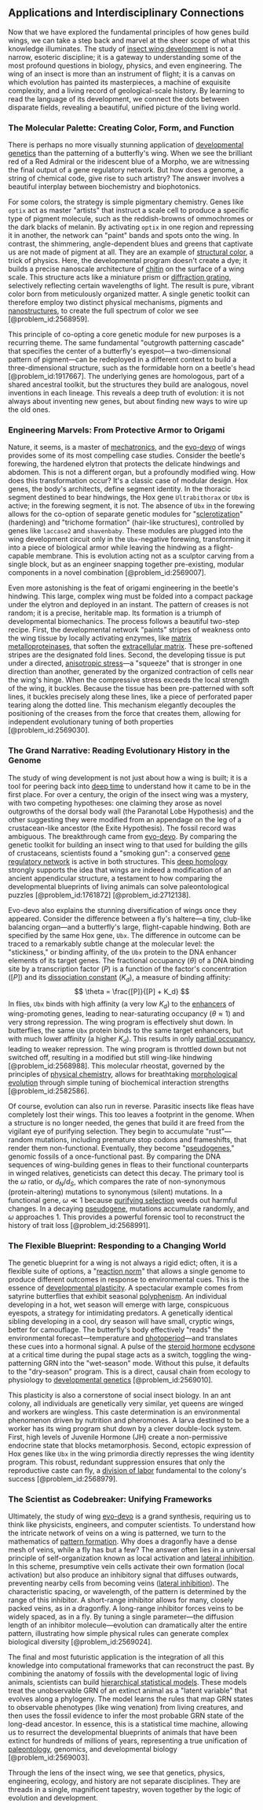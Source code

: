 ## Applications and Interdisciplinary Connections

Now that we have explored the fundamental principles of how genes build wings, we can take a step back and marvel at the sheer scope of what this knowledge illuminates. The study of [insect wing development](@article_id:169029) is not a narrow, esoteric discipline; it is a gateway to understanding some of the most profound questions in biology, physics, and even engineering. The wing of an insect is more than an instrument of flight; it is a canvas on which evolution has painted its masterpieces, a machine of exquisite complexity, and a living record of geological-scale history. By learning to read the language of its development, we connect the dots between disparate fields, revealing a beautiful, unified picture of the living world.

### The Molecular Palette: Creating Color, Form, and Function

There is perhaps no more visually stunning application of [developmental genetics](@article_id:262724) than the patterning of a butterfly's wing. When we see the brilliant red of a Red Admiral or the iridescent blue of a Morpho, we are witnessing the final output of a gene regulatory network. But how does a genome, a string of chemical code, give rise to such artistry? The answer involves a beautiful interplay between biochemistry and biophotonics.

For some colors, the strategy is simple pigmentary chemistry. Genes like `optix` act as master "artists" that instruct a scale cell to produce a specific type of pigment molecule, such as the reddish-browns of ommochromes or the dark blacks of melanin. By activating `optix` in one region and repressing it in another, the network can "paint" bands and spots onto the wing. In contrast, the shimmering, angle-dependent blues and greens that captivate us are not made of pigment at all. They are an example of [structural color](@article_id:137891), a trick of physics. Here, the developmental program doesn't create a dye; it builds a precise nanoscale architecture of [chitin](@article_id:175304) on the surface of a wing scale. This structure acts like a miniature prism or [diffraction grating](@article_id:177543), selectively reflecting certain wavelengths of light. The result is pure, vibrant color born from meticulously organized matter. A single genetic toolkit can therefore employ two distinct physical mechanisms, pigments and [nanostructures](@article_id:147663), to create the full spectrum of color we see [@problem_id:2568959].

This principle of co-opting a core genetic module for new purposes is a recurring theme. The same fundamental "outgrowth patterning cascade" that specifies the center of a butterfly's eyespot—a two-dimensional pattern of pigment—can be redeployed in a different context to build a three-dimensional structure, such as the formidable horn on a beetle's head [@problem_id:1917667]. The underlying genes are homologous, part of a shared ancestral toolkit, but the structures they build are analogous, novel inventions in each lineage. This reveals a deep truth of evolution: it is not always about inventing new genes, but about finding new ways to wire up the old ones.

### Engineering Marvels: From Protective Armor to Origami

Nature, it seems, is a master of [mechatronics](@article_id:271874), and the [evo-devo](@article_id:142290) of wings provides some of its most compelling case studies. Consider the beetle's forewing, the hardened elytron that protects the delicate hindwings and abdomen. This is not a different organ, but a profoundly modified wing. How does this transformation occur? It's a classic case of modular design. Hox genes, the body's architects, define segment identity. In the thoracic segment destined to bear hindwings, the Hox gene `Ultrabithorax` or `Ubx` is active; in the forewing segment, it is not. The absence of `Ubx` in the forewing allows for the co-option of separate genetic modules for "[sclerotization](@article_id:176989)" (hardening) and "trichome formation" (hair-like structures), controlled by genes like `laccase2` and `shavenbaby`. These modules are plugged into the wing development circuit only in the `Ubx`-negative forewing, transforming it into a piece of biological armor while leaving the hindwing as a flight-capable membrane. This is evolution acting not as a sculptor carving from a single block, but as an engineer snapping together pre-existing, modular components in a novel combination [@problem_id:2569007].

Even more astonishing is the feat of origami engineering in the beetle's hindwing. This large, complex wing must be folded into a compact package under the elytron and deployed in an instant. The pattern of creases is not random; it is a precise, heritable map. Its formation is a triumph of developmental biomechanics. The process follows a beautiful two-step recipe. First, the developmental network "paints" stripes of weakness onto the wing tissue by locally activating enzymes, like [matrix metalloproteinases](@article_id:262279), that soften the [extracellular matrix](@article_id:136052). These pre-softened stripes are the designated fold lines. Second, the developing tissue is put under a directed, [anisotropic stress](@article_id:160909)—a "squeeze" that is stronger in one direction than another, generated by the organized contraction of cells near the wing's hinge. When the compressive stress exceeds the local strength of the wing, it buckles. Because the tissue has been pre-patterned with soft lines, it buckles precisely along these lines, like a piece of perforated paper tearing along the dotted line. This mechanism elegantly decouples the positioning of the creases from the force that creates them, allowing for independent evolutionary tuning of both properties [@problem_id:2569030].

### The Grand Narrative: Reading Evolutionary History in the Genome

The study of wing development is not just about how a wing is built; it is a tool for peering back into [deep time](@article_id:174645) to understand how it came to be in the first place. For over a century, the origin of the insect wing was a mystery, with two competing hypotheses: one claiming they arose as novel outgrowths of the dorsal body wall (the Paranotal Lobe Hypothesis) and the other suggesting they were modified from an appendage on the leg of a crustacean-like ancestor (the Exite Hypothesis). The fossil record was ambiguous. The breakthrough came from [evo-devo](@article_id:142290). By comparing the genetic toolkit for building an insect wing to that used for building the gills of crustaceans, scientists found a "smoking gun": a conserved [gene regulatory network](@article_id:152046) is active in both structures. This [deep homology](@article_id:138613) strongly supports the idea that wings are indeed a modification of an ancient appendicular structure, a testament to how comparing the developmental blueprints of living animals can solve paleontological puzzles [@problem_id:1761872] [@problem_id:2712138].

Evo-devo also explains the stunning diversification of wings once they appeared. Consider the difference between a fly's haltere—a tiny, club-like balancing organ—and a butterfly's large, flight-capable hindwing. Both are specified by the same Hox gene, `Ubx`. The difference in outcome can be traced to a remarkably subtle change at the molecular level: the "stickiness," or binding affinity, of the `Ubx` protein to the DNA enhancer elements of its target genes. The fractional occupancy ($\theta$) of a DNA binding site by a transcription factor ($P$) is a function of the factor's concentration ($[P]$) and its [dissociation constant](@article_id:265243) ($K_d$), a measure of binding affinity:
$$ \theta = \frac{[P]}{[P] + K_d} $$
In flies, `Ubx` binds with high affinity (a very low $K_d$) to the [enhancers](@article_id:139705) of wing-promoting genes, leading to near-saturating occupancy ($\theta \approx 1$) and very strong repression. The wing program is effectively shut down. In butterflies, the same `Ubx` protein binds to the same target enhancers, but with much lower affinity (a higher $K_d$). This results in only [partial occupancy](@article_id:182822), leading to weaker repression. The wing program is throttled down but not switched off, resulting in a modified but still wing-like hindwing [@problem_id:2568988]. This molecular rheostat, governed by the principles of [physical chemistry](@article_id:144726), allows for breathtaking [morphological evolution](@article_id:175315) through simple tuning of biochemical interaction strengths [@problem_id:2582586].

Of course, evolution can also run in reverse. Parasitic insects like fleas have completely lost their wings. This too leaves a footprint in the genome. When a structure is no longer needed, the genes that build it are freed from the vigilant eye of purifying selection. They begin to accumulate "rust"—random mutations, including premature stop codons and frameshifts, that render them non-functional. Eventually, they become "[pseudogenes](@article_id:165522)," genomic fossils of a once-functional past. By comparing the DNA sequences of wing-building genes in fleas to their functional counterparts in winged relatives, geneticists can detect this decay. The primary tool is the $\omega$ ratio, or $d_N/d_S$, which compares the rate of non-synonymous (protein-altering) mutations to synonymous (silent) mutations. In a functional gene, $\omega \ll 1$ because [purifying selection](@article_id:170121) weeds out harmful changes. In a decaying [pseudogene](@article_id:274841), mutations accumulate randomly, and $\omega$ approaches $1$. This provides a powerful forensic tool to reconstruct the history of trait loss [@problem_id:2568991].

### The Flexible Blueprint: Responding to a Changing World

The genetic blueprint for a wing is not always a rigid edict; often, it is a flexible suite of options, a "[reaction norm](@article_id:175318)" that allows a single genome to produce different outcomes in response to environmental cues. This is the essence of [developmental plasticity](@article_id:148452). A spectacular example comes from satyrine butterflies that exhibit seasonal [polyphenism](@article_id:269673). An individual developing in a hot, wet season will emerge with large, conspicuous eyespots, a strategy for intimidating predators. A genetically identical sibling developing in a cool, dry season will have small, cryptic wings, better for camouflage. The butterfly's body effectively "reads" the environmental forecast—temperature and [photoperiod](@article_id:268190)—and translates these cues into a hormonal signal. A pulse of the [steroid hormone](@article_id:163756) [ecdysone](@article_id:154245) at a critical time during the pupal stage acts as a switch, toggling the wing-patterning GRN into the "wet-season" mode. Without this pulse, it defaults to the "dry-season" program. This is a direct, causal chain from ecology to physiology to [developmental genetics](@article_id:262724) [@problem_id:2569010].

This plasticity is also a cornerstone of social insect biology. In an ant colony, all individuals are genetically very similar, yet queens are winged and workers are wingless. This caste determination is an environmental phenomenon driven by nutrition and pheromones. A larva destined to be a worker has its wing program shut down by a clever double-lock system. First, high levels of Juvenile Hormone (JH) create a non-permissive endocrine state that blocks metamorphosis. Second, ectopic expression of Hox genes like `Ubx` in the wing primordia directly represses the wing identity program. This robust, redundant suppression ensures that only the reproductive caste can fly, a [division of labor](@article_id:189832) fundamental to the colony's success [@problem_id:2568979].

### The Scientist as Codebreaker: Unifying Frameworks

Ultimately, the study of wing [evo-devo](@article_id:142290) is a grand synthesis, requiring us to think like physicists, engineers, and computer scientists. To understand how the intricate network of veins on a wing is patterned, we turn to the mathematics of [pattern formation](@article_id:139504). Why does a dragonfly have a dense mesh of veins, while a fly has but a few? The answer often lies in a universal principle of self-organization known as local activation and [lateral inhibition](@article_id:154323). In this scheme, presumptive vein cells activate their own formation (local activation) but also produce an inhibitory signal that diffuses outwards, preventing nearby cells from becoming veins ([lateral inhibition](@article_id:154323)). The characteristic spacing, or wavelength, of the pattern is determined by the range of this inhibitor. A short-range inhibitor allows for many, closely packed veins, as in a dragonfly. A long-range inhibitor forces veins to be widely spaced, as in a fly. By tuning a single parameter—the diffusion length of an inhibitor molecule—evolution can dramatically alter the entire pattern, illustrating how simple physical rules can generate complex biological diversity [@problem_id:2569024].

The final and most futuristic application is the integration of all this knowledge into computational frameworks that can reconstruct the past. By combining the anatomy of fossils with the developmental logic of living animals, scientists can build [hierarchical statistical models](@article_id:182887). These models treat the unobservable GRN of an extinct animal as a "latent variable" that evolves along a phylogeny. The model learns the rules that map GRN states to observable phenotypes (like wing venation) from living creatures, and then uses the fossil evidence to infer the most probable GRN state of the long-dead ancestor. In essence, this is a statistical time machine, allowing us to resurrect the developmental blueprints of animals that have been extinct for hundreds of millions of years, representing a true unification of [paleontology](@article_id:151194), genomics, and developmental biology [@problem_id:2569003].

Through the lens of the insect wing, we see that genetics, physics, engineering, ecology, and history are not separate disciplines. They are threads in a single, magnificent tapestry, woven together by the logic of evolution and development.